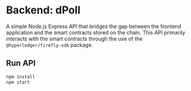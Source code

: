 # Backend: dPoll

A simple Node.js Express API that bridges the gap between the frontend application and the smart contracts stored on the chain. This API primarily interacts with the smart contracts through the use of the `@hyperledger/firefly-sdk` package.

## Run API

```bash
npm install
npm start
```
